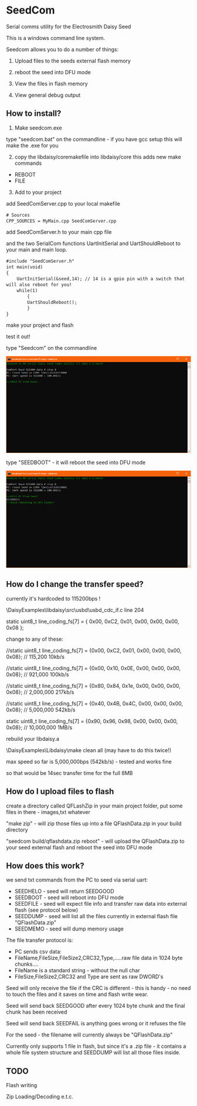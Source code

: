 # SeedCom
Serial comms utility for the Electrosmith Daisy Seed

This is a windows command line system.

Seedcom allows you to do a number of things:

1) Upload files to the seeds external flash memory

2) reboot the seed into DFU mode

3) View the files in flash memory

4) View general debug output

## How to install?

1) Make seedcom.exe

type "seedcom.bat" on the commandline - if you have gcc setup this will make the .exe for you

2) copy the libdaisy/coremakefile into libdaisy/core
this adds new make commands
- REBOOT
- FILE

3) Add to your project

add SeedComServer.cpp to your local makefile

```
# Sources
CPP_SOURCES = MyMain.cpp SeedComServer.cpp
```
add SeedComServer.h to your main cpp file

and the two SerialCom functions UartInitSerial and UartShouldReboot  to your main  and main loop.

```
#include "SeedComServer.h"
int main(void)
{
    UartInitSerial(&seed,14); // 14 is a gpio pin with a switch that will also reboot for you!
    while(1) 
        {
        UartShouldReboot();
        }
}
```
make your project and flash

test it out!

type "Seedcom" on the commandline

![](./Images/seedcom1.png)

type "SEEDBOOT" - it will reboot the seed into DFU mode

![](./Images/seedcom2.png)
## How do I change the transfer speed?

currently it's hardcoded to 115200bps !

\DaisyExamples\libdaisy\src\usbd\usbd_cdc_if.c line 204

static uint8_t line_coding_fs[7] = { 0x00, 0xC2, 0x01, 0x00, 0x00, 0x00, 0x08 };

change to any of these:

//static uint8_t line_coding_fs[7] = {0x00, 0xC2, 0x01, 0x00, 0x00, 0x00, 0x08}; // 115,200 10kb/s

//static uint8_t line_coding_fs[7] = {0x00, 0x10, 0x0E, 0x00, 0x00, 0x00, 0x08}; // 921,000 100kb/s

//static uint8_t line_coding_fs[7] = {0x80, 0x84, 0x1e, 0x00, 0x00, 0x00, 0x08}; // 2,000,000 217kb/s

//static uint8_t line_coding_fs[7] = {0x40, 0x4B, 0x4C, 0x00, 0x00, 0x00, 0x08};   // 5,000,000 542kb/s

static uint8_t line_coding_fs[7] = {0x90, 0x96, 0x98, 0x00, 0x00, 0x00, 0x08}; // 10,000,000 1MB/s

rebuild your libdaisy.a

\DaisyExamples\Libdaisy\make clean all  (may have to do this twice!)

max speed so far is 5,000,000bps (542kb/s) - tested and works fine

so that would be 14sec transfer time for the full 8MB


## How do I upload files to flash

create a directory called QFLashZip in your main project folder, put some files in there - images,txt whatever

"make zip" - will zip those files up into a file QFlashData.zip in your build directory

"seedcom build/qflashdata.zip reboot" - will upload the QFlashData.zip to your seed external flash and reboot the seed into DFU mode

## How does this work?

we send txt commands from the PC to seed via serial uart:

- SEEDHELO - seed will return SEEDGOOD
- SEEDBOOT - seed will reboot into DFU mode
- SEEDFILE - seed will expect file info and transfer raw data into external flash (see protocol below)
- SEEDDUMP - seed will list all the files currently in external flash file "QFlashData.zip"
- SEEDMEMO - seed will dump memory usage

The file transfer protocol is:
-	PC sends csv data:
-	FileName,FileSize,FileSize2,CRC32,Type,.....raw file data in 1024 byte chunks....
-	FileName is a standard string - without the null char
- 	FileSize,FileSize2,CRC32 and Type are sent as raw DWORD's

Seed will only receive the file if the CRC is different - this is handy - no need to touch the files and
it saves on time and flash write wear.

Seed will send back SEEDGOOD after every 1024 byte chunk and the final chunk has been received

Seed will send back SEEDFAIL is anything goes wrong or it refuses the file

For the seed - the filename will currently always be "QFlashData.zip"

Currently only supports 1 file in flash, but since it's a .zip file - it contains a whole file system structure
and SEEDDUMP will list all those files inside.

## TODO

Flash writing

Zip Loading/Decoding e.t.c.

